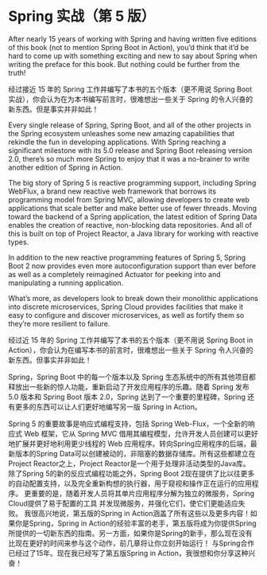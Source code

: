 # Spring 实战（第 5 版）

After nearly 15 years of working with Spring and having written five editions of this book (not to mention Spring Boot in Action), you’d think that it’d be hard to come up with something exciting and new to say about Spring when writing the preface for this book. But nothing could be further from the truth!

经过接近 15 年的 Spring 工作并编写了本书的五个版本（更不用说 Spring Boot 实战），你会认为在为本书编写前言时，很难想出一些关于 Spring 的令人兴奋的新东西。但是事实并非如此！

Every single release of Spring, Spring Boot, and all of the other projects in the Spring ecosystem unleashes some new amazing capabilities that rekindle the fun in developing applications. With Spring reaching a significant milestone with its 5.0 release and Spring Boot releasing version 2.0, there’s so much more Spring to enjoy that it was a no-brainer to write another edition of Spring in Action.



The big story of Spring 5 is reactive programming support, including Spring WebFlux, a brand new reactive web framework that borrows its programming model from Spring MVC, allowing developers to create web applications that scale better and make better use of fewer threads. Moving toward the backend of a Spring application, the latest edition of Spring Data enables the creation of reactive, non-blocking data repositories. And all of this is built on top of Project Reactor, a Java library for working with reactive types.

In addition to the new reactive programming features of Spring 5, Spring Boot 2 now provides even more autoconfiguration support than ever before as well as a completely reimagined Actuator for peeking into and manipulating a running application.

What’s more, as developers look to break down their monolithic applications into discrete microservices, Spring Cloud provides facilities that make it easy to configure and discover microservices, as well as fortify them so they’re more resilient to failure.



经过近 15 年的 Spring 工作并编写了本书的五个版本（更不用说 Spring Boot in Action），你会认为在编写本书的前言时，很难想出一些关于 Spring 令人兴奋的新东西。但事实并非如此！

Spring，Spring Boot 中的每一个版本以及 Spring 生态系统中的所有其他项目都释放出一些新的惊人功能，重新启动了开发应用程序的乐趣。随着 Spring 发布 5.0 版本和 Spring Boot 版本 2.0，Spring 达到了一个重要的里程碑，Spring 还有更多的东西可以让人们更好地编写另一版 Spring in Action。

Spring 5 的重要故事是响应式编程支持，包括 Spring Web-Flux，一个全新的响应式 Web 框架，它从 Spring MVC 借用其编程模型，允许开发人员创建可以更好地扩展并更好地利用更少线程的 Web 应用程序。转向Spring应用程序的后端，最新版本的Spring Data可以创建被动的，非阻塞的数据存储库。所有这些都建立在Project Reactor之上，Project Reactor是一个用于处理非活动类型的Java库。
除了Spring 5的新的反应式编程功能之外，Spring Boot 2现在提供了比以往更多的自动配置支持，以及完全重新构想的执行器，用于窥视和操作正在运行的应用程序。
更重要的是，随着开发人员将其单片应用程序分解为独立的微服务，Spring Cloud提供了易于配置的工具
并发现微服务，并强化它们，使它们更能适应失败。
我很高兴地说，第五版的Spring in Action涵盖了所有这些以及更多内容！如果你是Spring，Spring in Action的经验丰富的老手，第五版将成为你提供Spring所提供的一切新东西的指南。另一方面，如果你是Spring的新手，那么现在没有比现在更好的时间来参与这个动作，前几章将让你立刻开始运行！
与Spring合作已经过了15年。现在我已经写了第五版Spring in Action，我很想和你分享这种兴奋！